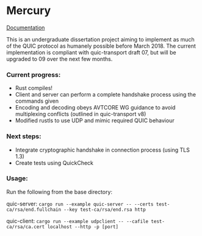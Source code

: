 # Mercury

[Documentation](https://htmlpreview.github.io/?https://raw.githubusercontent.com/ArcStatic/mercury/master/documentation/rustdoc/header/index.html)

This is an undergraduate dissertation project aiming to implement as much of the QUIC protocol as humanely possible before March 2018. The current implementation is compliant with quic-transport draft 07, but will be upgraded to 09 over the next few months.

### Current progress:
* Rust compiles!
* Client and server can perform a complete handshake process using the commands given
* Encoding and decoding obeys AVTCORE WG guidance to avoid multiplexing conflicts (outlined in quic-transport v8)
* Modified rustls to use UDP and mimic required QUIC behaviour

### Next steps:
* Integrate cryptographic handshake in connection process (using TLS 1.3)
* Create tests using QuickCheck

### Usage:
Run the following from the base directory:

quic-server:
`cargo run --example quic-server -- --certs test-ca/rsa/end.fullchain --key test-ca/rsa/end.rsa http`

quic-client:
`cargo run --example udpclient -- --cafile test-ca/rsa/ca.cert localhost --http -p [port]`
